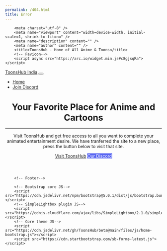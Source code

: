 ```yaml
---
permalink: /404.html
title: Error
---
```

        <meta charset="utf-8" />
        <meta name="viewport" content="width=device-width, initial-scale=1, shrink-to-fit=no" />
        <meta name="description" content="" />
        <meta name="author" content="" />
        <title>ToonsHub - Home of All Anime & Toons</title>
        <!-- Favicon-->
        <script async src="https://arc.io/widget.min.js#c8gjsqRa"></script>
<link rel="icon" href="https://i.imgur.com/LpPCI3w.png" sizes="32x32" />
<link rel="icon" href="https://i.imgur.com/LpPCI3w.png" sizes="192x192" />
<link rel="apple-touch-icon" href="https://i.imgur.com/LpPCI3w.png" />
        <!-- Bootstrap Icons-->
        <link href="https://cdn.jsdelivr.net/npm/bootstrap-icons@1.5.0/font/bootstrap-icons.css" rel="stylesheet" />
    <link href='https://cdnjs.cloudflare.com/ajax/libs/font-awesome/5.14.0/css/all.min.css' rel='stylesheet' type="text/css"/>
        <!-- Google fonts-->
        <link href="https://fonts.googleapis.com/css?family=Merriweather+Sans:400,700" rel="stylesheet" />
        <link href="https://fonts.googleapis.com/css?family=Merriweather:400,300,300italic,400italic,700,700italic" rel="stylesheet" type="text/css" />
        <!-- SimpleLightbox plugin CSS-->
        <link href="https://cdnjs.cloudflare.com/ajax/libs/SimpleLightbox/2.1.0/simpleLightbox.min.css" rel="stylesheet" />
        <!-- Core theme CSS (includes Bootstrap)-->
        <link href="https://cdn.jsdelivr.net/gh/ToonsHub/beta@main/files/css/home-bootstrap.css" rel="stylesheet" />
        <style>.btn-dood{color:#fff;background-color:#ec7500;border-color:#ec7500}.btn-dood:hover{color:#fff;background-color:#d48208;border-color:#d48208}.btn-dood.focus,.btn-dood:focus{color:#fff;background-color:#d48208;border-color:#d48208;box-shadow:0 0 0 .2rem rgba(222,170,12,.5)}.btn-dood.disabled,.btn-dood:disabled{color:#fff;background-color:#d48208;border-color:#ffc107}
.btn-discord{color:#fff;background-color:#5865f2;border-color:#5865f2}.btn-discord:hover{color:#fff;background-color:#2b56e9;border-color:#2b56e9}.btn-discord.focus,.btn-discord:focus{color:#fff;background-color:#2b56e9;border-color:#2b56e9;box-shadow:0 0 0 .2rem rgba(82, 121, 255,.5)}.btn-discord.disabled,.btn-discord:disabled{color:#fff;background-color:#2b56e9;border-color:#2b56e9}
.btn-orange{color:#fff;background-color:#ff0099;border-color:#ff0099}.btn-orange:hover{color:#fff;background-color:#ff005d;border-color:#ff005d}.btn-orange.focus,.btn-orange:focus{color:#fff;background-color:#ff005d;border-color:#ff005d;box-shadow:0 0 0 .2rem rgba(255, 0, 76,.5)}.btn-orange.disabled,.btn-orange:disabled{color:#fff;background-color:#ff005d;border-color:#ff005d}</style>
        <nav class="navbar navbar-expand-lg navbar-dark fixed-top py-3" id="mainNav">
            <div class="container px-4 px-lg-5">
                <a class="navbar-brand" href="https://toonshub.xyz">ToonsHub India</a>
                <button class="navbar-toggler navbar-toggler-right" type="button" data-bs-toggle="collapse" data-bs-target="#navbarResponsive" aria-controls="navbarResponsive" aria-expanded="false" aria-label="Toggle navigation"><span class="navbar-toggler-icon"></span></button>
                <div class="collapse navbar-collapse" id="navbarResponsive">
                    <ul class="navbar-nav ms-auto my-2 my-lg-0">
                        <li class="nav-item"><a class="nav-link" href="https://toonshub.xyz"><i class="fas fa-home fa-fw"></i> Home</a></li>
                        <li class="nav-item"><a class="nav-link" href="https://discord.gg/2mPFKykW4j"><i class="fab fa-discord fa-fw"></i> Join Discord</a></li>
                    </ul>
                </div>
            </div>
        </nav>
        <!-- Masthead-->
        <header class="masthead">
            <div class="container px-4 px-lg-5 h-100">
                <div class="row gx-4 gx-lg-5 h-100 align-items-center justify-content-center text-center">
                    <div class="col-lg-8 align-self-end">
                        <h1 class="text-white font-weight-bold">Your Favorite Place for Anime and Cartoons</h1>
                        <hr class="divider" />
                    </div>
                    <div class="col-lg-8 align-self-baseline">
                        <p class="text-white-75 mb-5">Visit ToonsHub and get free access to all you want to complete your animated entertainment desire. We have tranferred the site to a new place, press the button below to visit that site.</p>
                        <a class="btn btn-primary btn-xl" href="https://toonshub.xyz"><i class="fas fa-link fa-fw"></i>  Visit ToonsHub</a>
                        <a class="btn btn-discord btn-xl" href="https://discord.gg/2mPFKykW4j"><i class="fab fa-discord fa-fw"></i>  Our Discord</a>
                    </div>
                </div>
            </div>
        </header>

        <!-- Footer-->
 <!--       <footer class="bg-dark py-5">
            <div class="container px-4 px-lg-5"><div class="small text-center text-muted">Copyright &copy; 2021 - ToonsHub</div></div>
        </footer>-->
        <!-- Bootstrap core JS-->
        <script src="https://cdn.jsdelivr.net/npm/bootstrap@5.0.1/dist/js/bootstrap.bundle.min.js"></script>
        <!-- SimpleLightbox plugin JS-->
        <script src="https://cdnjs.cloudflare.com/ajax/libs/SimpleLightbox/2.1.0/simpleLightbox.min.js"></script>
        <!-- Core theme JS-->
        <script src="https://cdn.jsdelivr.net/gh/ToonsHub/beta@main/files/js/home-bootstrap.js"></script>
        <script src="https://cdn.startbootstrap.com/sb-forms-latest.js"></script>
